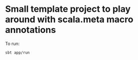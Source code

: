 # Small template project to play around with scala.meta macro annotations

To run:

```
sbt app/run
```
